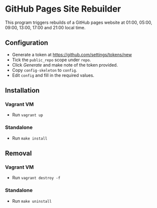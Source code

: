 # GitHub Pages Site Rebuilder

This program triggers rebuilds of a GitHub pages website at 01:00,
05:00, 09:00, 13:00, 17:00 and 21:00 local time.


## Configuration

 - Generate a token at https://github.com/settings/tokens/new
 - Tick the `public_repo` scope under `repo`.
 - Click _Generate_ and make note of the token provided.
 - Copy `config-skeleton` to `config`.
 - Edit `config` and fill in the required values.

## Installation

### Vagrant VM

 - Run `vagrant up`

### Standalone

 - Run `make install`


## Removal

### Vagrant VM

 - Run `vagrant destroy -f`

### Standalone

 - Run `make uninstall`
